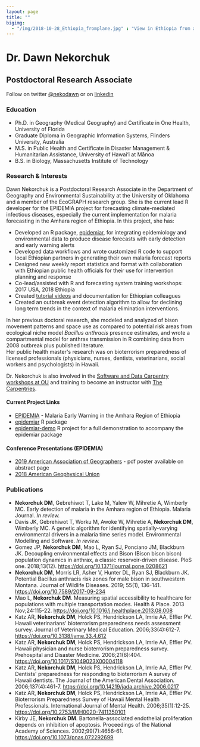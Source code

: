 ```yaml
---
layout: page
title: ""
bigimg: 
  - "/img/2018-10-28_Ethiopia_fromplane.jpg" : "View in Ethiopia from airplane"
---
```


# Dr. Dawn Nekorchuk
## Postdoctoral Research Associate
Follow on twitter [\@nekodawn](https://twitter.com/nekodawn) or on [linkedin](https://www.linkedin.com/in/dawnnekorchuk/)

### Education
* Ph.D. in Geography (Medical Geography) and Certificate in One Health, University of Florida
* Graduate Diploma in Geographic Information Systems, Flinders University, Australia
* M.S. in Public Health and Certificate in Disaster Management & Humanitarian Assistance, University of Hawai‘i at Mānoa
* B.S. in Biology, Massachusetts Institute of Technology


### Research & Interests
Dawn Nekorchuk is a Postdoctoral Research Associate in the Department of Geography and Environmental Sustainability at the University of Oklahoma and a member of the EcoGRAPH research group. She is the current lead R developer for the EPIDEMIA project for forecasting climate-mediated infectious diseases, especially the current implementation for malaria forecasting in the Amhara region of Ethiopia. 
In this project, she has:

*	Developed an R package, [epidemiar](https://github.com/EcoGRAPH/epidemiar), for integrating epidemiology and environmental data to produce disease forecasts with early detection and early warning alerts
*	Developed data workflows and wrote customized R code to support local Ethiopian partners in generating their own malaria forecast reports
*	Designed new weekly report statistics and format with collaboration with Ethiopian public health officials for their use for intervention planning and response
*	Co-lead/assisted with R and forecasting system training workshops: 2017 USA, 2018 Ethiopia
*	Created [tutorial videos](https://www.youtube.com/channel/UC-NKR1cer4wkg8hHHP7K9Vw) and documentation for Ethiopian colleagues
*	Created an outbreak event detection algorithm to allow for declining long term trends in the context of malaria elimination interventions.

In her previous doctoral research, she modeled and analyzed of bison movement patterns and space use as compared to potential risk areas from ecological niche model _Bacillus anthracis_ presence estimates, and wrote a compartmental model for anthrax transmission in R combining data from 2008 outbreak plus published literature.  
Her public health master's research was on bioterrorism preparedness of licensed professionals (physicians, nurses, dentists, veterinarians, social workers and psychologists) in Hawaii. 

Dr. Nekorchuk is also involved in the [Software and Data Carpentry workshops at OU](https://libraries.ou.edu/content/software-and-data-carpentry) and training to become an instructor with [The Carpentries](https://carpentries.org/). 


#### Current Project Links
* [EPIDEMIA](https://ecograph.github.io/epidemia) - Malaria Early Warning in the Amhara Region of Ethiopia
* [epidemiar](https://github.com/EcoGRAPH/epidemiar) R package
* [epidemiar-demo](https://github.com/EcoGRAPH/epidemiar-demo) R project for a full demonstration to accompany the epidemiar package

#### Conference Presentations (EPIDEMIA)
* [2019 American Association of Geographers](https://aag.secure-abstracts.com/AAG%20Annual%20Meeting%202019/abstracts-gallery/22956) - pdf poster available on abstract page
* [2018 American Geophysical Union](https://agu.confex.com/agu/fm18/meetingapp.cgi/Paper/439935)

<!-- ### Curriculum Vitae - [Dawn Nekorchuk] -->

### Publications
*	**Nekorchuk DM**, Gebrehiwot T, Lake M, Yalew W, Mihretie A, Wimberly MC. Early detection of malaria in the Amhara region of Ethiopia. Malaria Journal. _In review._
* Davis JK, Gebrehiwot T, Worku M, Awoke W, Mihretie A, **Nekorchuk DM**, Wimberly MC. A genetic algorithm for identifying spatially-varying environmental drivers in a malaria time series model. Environmental Modelling and Software. _In review._
*	Gomez JP, **Nekorchuk DM**, Mao L, Ryan SJ, Ponciano JM, Blackburn JK. Decoupling environmental effects and Bison (Bison bison bison) population dynamics in anthrax, a classic reservoir-driven disease. PloS one. 2018;13(12). <https://doi.org/10.1371/journal.pone.0208621>
*	**Nekorchuk DM**, Morris LR, Asher V, Hunter DL, Ryan SJ, Blackburn JK. Potential Bacillus anthracis risk zones for male bison in southwestern Montana. Journal of Wildlife Diseases. 2019; 55(1), 136-141. <https://doi.org/10.7589/2017-09-234>
*	Mao L, **Nekorchuk DM**. Measuring spatial accessibility to healthcare for populations with multiple transportation modes. Health & Place. 2013 Nov;24:115-22. <https://doi.org/10.1016/j.healthplace.2013.08.008>
*	Katz AR, **Nekorchuk DM**, Holck PS, Hendrickson LA, Imrie AA, Effler PV. Hawaii veterinarians' bioterrorism preparedness needs assessment survey. Journal of Veterinary Medical Education. 2006;33(4):612-7. <https://doi.org/10.3138/jvme.33.4.612>
*	Katz AR, **Nekorchuk DM**, Holck PS, Hendrickson LA, Imrie AA, Effler PV. Hawaii physician and nurse bioterrorism preparedness survey. Prehospital and Disaster Medicine. 2006;21(6):404. <https://doi.org/10.1017/S1049023X00004118>
*	Katz AR, **Nekorchuk DM**, Holck PS, Hendrickson LA, Imrie AA, Effler PV. Dentists' preparedness for responding to bioterrorism A survey of Hawaii dentists. The Journal of the American Dental Association. 2006;137(4):461-7. <https://doi.org/10.14219/jada.archive.2006.0217>
*	Katz AR, **Nekorchuk DM**, Holck PS, Hendrickson LA, Imrie AA, Effler PV. Bioterrorism Preparedness Survey of Hawaii Mental Health Professionals. International Journal of Mental Health. 2006;35(1):12-25. <https://doi.org/10.2753/IMH0020-7411350101>
*	Kirby JE, **Nekorchuk DM**. Bartonella-associated endothelial proliferation depends on inhibition of apoptosis. Proceedings of the National Academy of Sciences. 2002;99(7):4656-61. <https://doi.org/10.1073/pnas.072292699>




